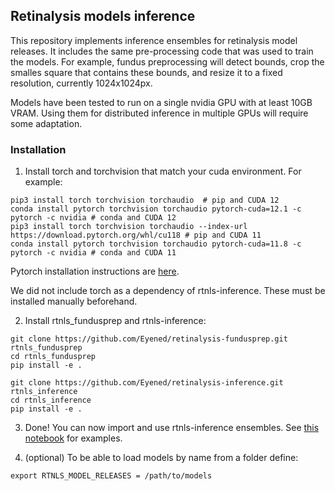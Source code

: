 ## Retinalysis models inference

This repository implements inference ensembles for retinalysis model releases. It includes the same pre-processing code that was used to train the models. For example, fundus preprocessing will detect bounds, crop the smalles square that contains these bounds, and resize it to a fixed resolution, currently 1024x1024px.

Models have been tested to run on a single nvidia GPU with at least 10GB VRAM. Using them for distributed inference in multiple GPUs will require some adaptation.

### Installation

1. Install torch and torchvision that match your cuda environment. For example:
```
pip3 install torch torchvision torchaudio  # pip and CUDA 12
conda install pytorch torchvision torchaudio pytorch-cuda=12.1 -c pytorch -c nvidia # conda and CUDA 12
pip3 install torch torchvision torchaudio --index-url https://download.pytorch.org/whl/cu118 # pip and CUDA 11
conda install pytorch torchvision torchaudio pytorch-cuda=11.8 -c pytorch -c nvidia # conda and CUDA 11
```

Pytorch installation instructions are [here](https://pytorch.org/get-started/locally/).

We did not include torch as a dependency of rtnls-inference. These must be installed manually beforehand. 

2. Install rtnls_fundusprep and rtnls-inference:

```
git clone https://github.com/Eyened/retinalysis-fundusprep.git rtnls_fundusprep
cd rtnls_fundusprep
pip install -e .

git clone https://github.com/Eyened/retinalysis-inference.git rtnls_inference
cd rtnls_inference
pip install -e .
```

3. Done! You can now import and use rtnls-inference ensembles. See [this notebook](./notebooks/inference.ipynb) for examples.

4. (optional) To be able to load models by name from a folder define:

```
export RTNLS_MODEL_RELEASES = /path/to/models
```

